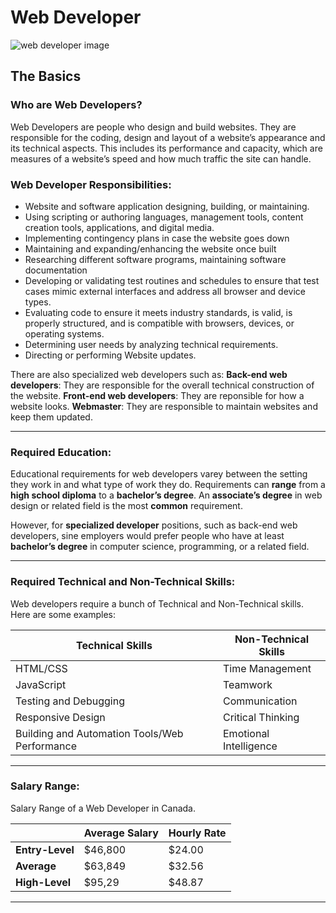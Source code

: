 **Web Developer**
=============

![web developer image](https://miro.medium.com/max/8576/1*EE4IrlniNAhubIUrFqV3FQ.jpeg)

## The Basics
### **Who are Web Developers?**
Web Developers are people who design and build websites. They are responsible for the coding, design and layout of a website’s appearance and its technical aspects. This includes its performance and capacity, which are measures of a website’s speed and how much traffic the site can handle.



### **Web Developer Responsibilities:**
* Website and software application designing, building, or maintaining.
* Using scripting or authoring languages, management tools, content creation tools, applications, and digital media.
* Implementing contingency plans in case the website goes down
* Maintaining and expanding/enhancing the website once built
* Researching different software programs, maintaining software documentation
* Developing or validating test routines and schedules to ensure that test cases mimic external interfaces and address all browser and device types.
* Evaluating code to ensure it meets industry standards, is valid, is properly structured, and is compatible with browsers, devices, or operating systems.
* Determining user needs by analyzing technical requirements.
* Directing or performing Website updates.

There are also specialized web developers such as:
**Back-end web developers**: They are responsible for the overall technical construction of the website.
**Front-end web developers**: They are reponsible for how a website looks. 
**Webmaster**: They are responsible to maintain websites and keep them updated. 

---

### **Required Education:**

Educational requirements for web developers varey between the setting they work in and what type of work they do. Requirements can **range** from a **high school diploma** to a **bachelor’s degree**. An **associate’s degree** in web design or related field is the most **common** requirement. 

However, for **specialized developer** positions, such as back-end web developers, sine employers would prefer people who have at least **bachelor’s degree** in computer science, programming, or a related field.

---

### **Required Technical and Non-Technical Skills:**

Web developers require a bunch of Technical and Non-Technical skills. Here are some examples:

| Technical Skills | Non-Technical Skills|
| -----------------| ------------------- |
| HTML/CSS         | Time Management     |
| JavaScript       | Teamwork            |
| Testing and Debugging | Communication |
| Responsive Design     | Critical Thinking |
| Building and Automation Tools/Web Performance | Emotional Intelligence |

---

### **Salary Range:**

Salary Range of a Web Developer in Canada. 

|                  | Average Salary | Hourly Rate |
|----------------- |----------------|-------------|
| **Entry-Level**  | $46,800        | $24.00      |
| **Average**      | $63,849        | $32.56      |
| **High-Level**   | $95,29         | $48.87      | 

---
